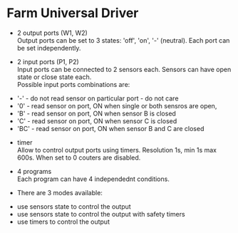 Farm Universal Driver
========

* 2 output ports (W1, W2)  
Output ports can be set to 3 states: 'off', 'on', '-' (neutral).
Each port can be set independently.

* 2 input ports (P1, P2)  
Input ports can be connected to 2 sensors each. Sensors can have open state or close state each.  
Possible input ports combinations are:  
 - '-'  - do not read sensor on particular port - do not care
 - '0'  - read sensor on port, ON when single or both sensros are open,
 - 'B'  - read sensor on port, ON when sensor B is closed
 - 'C'  - read sensor on port, ON when sensor C is closed
 - 'BC' - read sensor on port, ON when sensor B and C are closed

* timer  
Allow to control output ports using timers. Resolution 1s, min 1s max 600s. When set to 0 couters are disabled.  

* 4 programs  
Each program can have 4 independednt conditions.  

* There are 3 modes available:  
- use sensors state to control the output
- use sensors state to control the output with safety timers
- use timers to control the output

  


